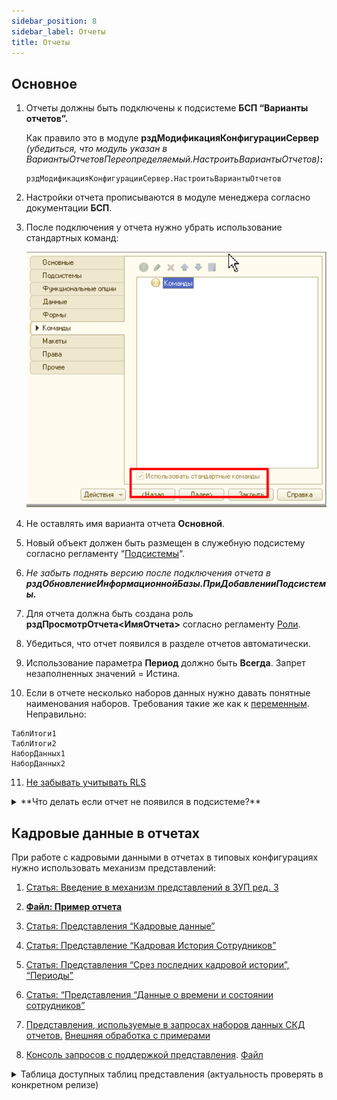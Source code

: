 ```yaml
---
sidebar_position: 8
sidebar_label: Отчеты
title: Отчеты
---
```

## Основное

1. Отчеты должны быть подключены к подсистеме **БСП “Варианты отчетов”.**

    Как правило это в модуле **рздМодификацияКонфигурацииСервер** *(убедиться, что модуль указан в ВариантыОтчетовПереопределяемый.НастроитьВариантыОтчетов)***:**

   ```
   рздМодификацияКонфигурацииСервер.НастроитьВариантыОтчетов
   ```

2. Настройки отчета прописываются в модуле менеджера согласно документации **БСП**.

3. После подключения у отчета нужно убрать использование стандартных команд:

    ![image.png](./img/reports.png)

4. Не оставлять имя варианта отчета **Основной**.

5. Новый объект должен быть размещен в служебную подсистему согласно регламенту “[Подсистемы](subsystem.md)“.

6. *Не забыть поднять версию после подключения отчета в **рздОбновлениеИнформационнойБазы.ПриДобавленииПодсистемы.***

7. Для отчета должна быть создана роль **рздПросмотрОтчета\<ИмяОтчета\>** согласно регламенту [Роли](roles.md).

8. Убедиться, что отчет появился в разделе отчетов автоматически.

9. Использование параметра **Период** должно быть **Всегда**. Запрет незаполненных значений = Истина.

10. Если в отчете несколько наборов данных нужно давать понятные наименования наборов. Требования такие же как к [переменным](../layout#имена-методов-и-их-описание).
Неправильно:
```
ТаблИтоги1
ТаблИтоги2
НаборДанных1
НаборДанных2
```
11. [Не забывать учитывать RLS](../request#учитывать-rls-при-написании-запросов)

<details>
  <summary>**Что делать если отчет не появился в подсистеме?**</summary>

1. Проверить справочник **ПредопределенныеВариантыОтчетов** в пользовательском режиме и попытаться найти свой отчет. Если отчет есть, идем дальше по пунктам, если нет проблема в коде в подключение.

2. Убедиться, что имя варианта отчета в модуле менеджера соответствует имени в макете СКД на вкладке Настройки.

3. В разделе отчетов в нужной подсистеме проверить в настройках, что отчет есть и у него просто выключена видимость по умолчанию. Такое возможно из-за неудачных попыток добавления, на других базах при обновлении будет все хорошо.
![image.png](./img/reports_section.png)
</details>

## Кадровые данные в отчетах

При работе с кадровыми данными в отчетах в типовых конфигурациях нужно использовать механизм представлений:

1. [Статья: Введение в механизм представлений в ЗУП ред. 3](https://infostart.ru/1c/articles/841337/)

2. **[Файл: Пример отчета](file/testpredstavlenija.erf)**

3. [Статья: Представления “Кадровые данные”](https://www.myblog-1c.ru/%D0%BF%D1%80%D0%B5%D0%B4%D1%81%D1%82%D0%B0%D0%B2%D0%BB%D0%B5%D0%BD%D0%B8%D1%8F-%D0%BA%D0%B0%D0%B4%D1%80%D0%BE%D0%B2%D1%8B%D0%B5-%D0%B4%D0%B0%D0%BD%D0%BD%D1%8B%D0%B5/)

4. [Статья: Представление “Кадровая История Сотрудников”](https://www.myblog-1c.ru/%d0%bf%d1%80%d0%b5%d0%b4%d1%81%d1%82%d0%b0%d0%b2%d0%bb%d0%b5%d0%bd%d0%b8%d0%b5-%d0%ba%d0%b0%d0%b4%d1%80%d0%be%d0%b2%d0%b0%d1%8f-%d0%b8%d1%81%d1%82%d0%be%d1%80%d0%b8%d1%8f-%d1%81%d0%be%d1%82%d1%80/)

5. [Статья: Представления “Срез последних кадровой истории”, “Периоды”](https://www.myblog-1c.ru/%d0%bf%d1%80%d0%b5%d0%b4%d1%81%d1%82%d0%b0%d0%b2%d0%bb%d0%b5%d0%bd%d0%b8%d1%8f-%d0%bf%d0%b5%d1%80%d0%b8%d0%be%d0%b4%d1%8b-%d1%81%d1%80%d0%b5%d0%b7-%d0%bf%d0%be%d1%81%d0%bb%d0%b5%d0%b4%d0%bd%d0%b8/)

6. [Статья: “Представления “Данные о времени и состоянии сотрудников”](https://www.myblog-1c.ru/%D0%BF%D1%80%D0%B5%D0%B4%D1%81%D1%82%D0%B0%D0%B2%D0%BB%D0%B5%D0%BD%D0%B8%D1%8F-%D0%B4%D0%B0%D0%BD%D0%BD%D1%8B%D0%B5-%D0%BE-%D0%B2%D1%80%D0%B5%D0%BC%D0%B5%D0%BD%D0%B8-%D0%B8-%D1%81%D0%BE%D1%81%D1%82/)

7. [Представления, используемые в запросах наборов данных СКД отчетов.](https://its.1c.ru/db/metod81#content:7329:hdoc) [Внешняя обработка с примерами](file/HRM3.zip)

8. [Консоль запросов с поддержкой представления](https://infostart.ru/1c/tools/1149456/). [Файл](./file/console_zup.epf)

<details>
  <summary>Таблица доступных таблиц представления (актуальность проверять в конкретном релизе)</summary>

| Имя представления | 
|----------|
|ПОМЕСТИТЬ Представления_КадровыеДанныеСотрудников|
|ПОМЕСТИТЬ Представления_КадровыеДанныеСотрудниковАнализНачисленийИУдержаний|
|ПОМЕСТИТЬ Представления_МестоВСтруктуреПредприятия|
|ПОМЕСТИТЬ Представления_ОтработанноеВремя|
|ПОМЕСТИТЬ Представления_Периоды|
|ПОМЕСТИТЬ Представления_ПодразделенияСортировкиСотрудников|
|ПОМЕСТИТЬ Представления_СвойстваСтатейФинансирования|
|ПОМЕСТИТЬ Представления_ШтатноеРасписание|
|ПОМЕСТИТЬ Представления_ДанныеУчетаВремениИСостоянийСотрудников|
|ПОМЕСТИТЬ Представления_КадровыеДанныеСотрудников|
|ПОМЕСТИТЬ Представления_КадровыеДанныеСотрудников_ВсеКадровыеДанные|
|ПОМЕСТИТЬ Представления_КадровыеДанныеСотрудников_Зарплата|
|ПОМЕСТИТЬ Представления_КадровыеДанныеСотрудников_ПриПриеме|
|ПОМЕСТИТЬ Представления_КадровыеДанныеСотрудников_СотрудникиОтчета|
|ПОМЕСТИТЬ Представления_КадровыеДанныеСотрудников_ФОТ|
|ПОМЕСТИТЬ Представления_КадровыеДанныеФизическихЛиц|
|ПОМЕСТИТЬ Представления_Периоды|
|ПОМЕСТИТЬ Представления_Периоды_Месяца|
|ПОМЕСТИТЬ Представления_Периоды_МесяцыОтчета|
|ПОМЕСТИТЬ Представления_ПлановоеВремя|
|ПОМЕСТИТЬ Представления_ПлановыеНачисленияСотрудников|
|ПОМЕСТИТЬ Представления_ПлановыеУдержанияСотрудников|
|ПОМЕСТИТЬ Представления_СвойстваСтатейФинансирования|
|ПОМЕСТИТЬ Представления_СрезПоследних_ВидыЗанятостиСотрудников|
|ПОМЕСТИТЬ Представления_СрезПоследних_ГрафикРаботыСотрудников|
|ПОМЕСТИТЬ Представления_СрезПоследних_ЗначенияПериодическихПоказателейРасчетаЗарплатыСотрудников|
|ПОМЕСТИТЬ Представления_СрезПоследних_КадроваяИсторияСотрудников|
|ПОМЕСТИТЬ Представления_СрезПоследних_ПлановыйФОТ|
|ПОМЕСТИТЬ Представления_СрезПоследних_ПрименениеДополнительныхПериодическихПоказателейРасчетаЗарплатыСотрудников|
|ПОМЕСТИТЬ Представления_СрезПоследних_СведенияОбИнвалидностиФизическихЛиц|
|ПОМЕСТИТЬ Представления_СтажиСотрудников|
|ПОМЕСТИТЬ Представления_ТаблицаРегистра_ВидыЗанятостиСотрудников|
|ПОМЕСТИТЬ Представления_ТаблицаРегистра_ГрафикРаботыСотрудников|
|ПОМЕСТИТЬ Представления_ТаблицаРегистра_КадроваяИсторияСотрудников|
|ПОМЕСТИТЬ Представления_ТаблицаРегистра_ПлановыеНачисления|
|ПОМЕСТИТЬ Представления_ТаблицаРегистра_ПлановыйФОТ|
|ПОМЕСТИТЬ Представления_ТаблицаРегистра_СведенияОбИнвалидностиФизическихЛиц|
|ПОМЕСТИТЬ Представления_ТаблицаРегистра_СостоянияВБракеФизическихЛиц|
|ПОМЕСТИТЬ Представления_ТекущаяКадроваяРасстановка|
|ПОМЕСТИТЬ Представления_ФактическиеОтпускаСотрудников|
|ПОМЕСТИТЬ Представления_ШтатноеРасписание|
|ПОМЕСТИТЬ Представления_ШтатноеРасписание_КонецПериода|
|ПОМЕСТИТЬ Представления_ШтатноеРасписание_НачалоПериода|

</details>

